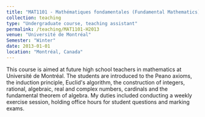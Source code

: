 ```yaml
---
title: "MAT1101 - Mathématiques fondamentales (Fundamental Mathematics)"
collection: teaching
type: "Undergraduate course, teaching assistant"
permalink: /teaching/MAT1101-H2013
venue: "Université de Montréal"
Semester: "Winter"
date: 2013-01-01
location: "Montréal, Canada"
---
```


This course is aimed at future high school teachers in mathematics at Université de Montréal. The students are introduced to the Peano axioms, the induction principle, Euclid's algorithm, the construction of integers, rational, algebraic, real and complex numbers, cardinals and the fundamental theorem of algebra. My duties included conducting a weekly exercise session, holding office hours for student questions and marking exams.
